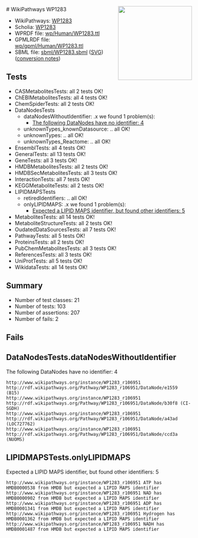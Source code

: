<img style="float: right; width: 200px" src="../logo.png" />
# WikiPathways WP1283

* WikiPathways: [WP1283](https://identifiers.org/wikipathways:WP1283)
* Scholia: [WP1283](https://scholia.toolforge.org/wikipathways/WP1283)
* WPRDF file: [wp/Human/WP1283.ttl](../wp/Human/WP1283.ttl)
* GPMLRDF file: [wp/gpml/Human/WP1283.ttl](../wp/gpml/Human/WP1283.ttl)
* SBML file: [sbml/WP1283.sbml](../sbml/WP1283.sbml) ([SVG](../sbml/WP1283.svg)) ([conversion notes](../sbml/WP1283.txt))

## Tests
* CASMetabolitesTests: all 2 tests OK!
* ChEBIMetabolitesTests: all 4 tests OK!
* ChemSpiderTests: all 2 tests OK!
* DataNodesTests
    * dataNodesWithoutIdentifier: .x we found 1 problem(s):
        * [The following DataNodes have no identifier: 4](#d2d32fa3)
    * unknownTypes_knownDatasource: .. all OK!
    * unknownTypes: .. all OK!
    * unknownTypes_Reactome: .. all OK!
* EnsemblTests: all 4 tests OK!
* GeneralTests: all 13 tests OK!
* GeneTests: all 3 tests OK!
* HMDBMetabolitesTests: all 2 tests OK!
* HMDBSecMetabolitesTests: all 3 tests OK!
* InteractionTests: all 7 tests OK!
* KEGGMetaboliteTests: all 2 tests OK!
* LIPIDMAPSTests
    * retiredIdentifiers: .. all OK!
    * onlyLIPIDMAPS: .x we found 1 problem(s):
        * [Expected a LIPID MAPS identifier, but found other identifiers: 5](#48cc60bc)
* MetabolitesTests: all 14 tests OK!
* MetaboliteStructureTests: all 2 tests OK!
* OudatedDataSourcesTests: all 7 tests OK!
* PathwayTests: all 5 tests OK!
* ProteinsTests: all 2 tests OK!
* PubChemMetabolitesTests: all 3 tests OK!
* ReferencesTests: all 3 tests OK!
* UniProtTests: all 5 tests OK!
* WikidataTests: all 14 tests OK!


## Summary

* Number of test classes: 21
* Number of tests: 103
* Number of assertions: 207
* Number of fails: 2

## Fails

<a name="d2d32fa3" />

## DataNodesTests.dataNodesWithoutIdentifier

The following DataNodes have no identifier: 4
```
http://www.wikipathways.org/instance/WP1283_r106951 http://rdf.wikipathways.org/Pathway/WP1283_r106951/DataNode/e1559 (B15)
http://www.wikipathways.org/instance/WP1283_r106951 http://rdf.wikipathways.org/Pathway/WP1283_r106951/DataNode/b30f8 (CI-SGDH)
http://www.wikipathways.org/instance/WP1283_r106951 http://rdf.wikipathways.org/Pathway/WP1283_r106951/DataNode/a43ad (LOC727762)
http://www.wikipathways.org/instance/WP1283_r106951 http://rdf.wikipathways.org/Pathway/WP1283_r106951/DataNode/ccd3a (NUOMS)
```

<a name="48cc60bc" />

## LIPIDMAPSTests.onlyLIPIDMAPS

Expected a LIPID MAPS identifier, but found other identifiers: 5
```
http://www.wikipathways.org/instance/WP1283_r106951 ATP has HMDB0000538 from HMDB but expected a LIPID MAPS identifier
http://www.wikipathways.org/instance/WP1283_r106951 NAD has HMDB0000902 from HMDB but expected a LIPID MAPS identifier
http://www.wikipathways.org/instance/WP1283_r106951 ADP has HMDB0001341 from HMDB but expected a LIPID MAPS identifier
http://www.wikipathways.org/instance/WP1283_r106951 Hydrogen has HMDB0001362 from HMDB but expected a LIPID MAPS identifier
http://www.wikipathways.org/instance/WP1283_r106951 NADH has HMDB0001487 from HMDB but expected a LIPID MAPS identifier
```

